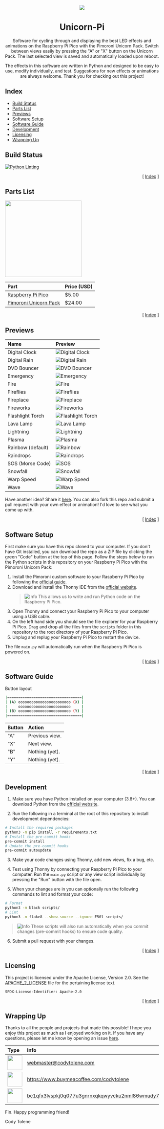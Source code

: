 <div align="center">
  <img align="center" src=".github/images/unicorn-pi.png" />
  <h1 align="center">Unicorn-Pi</h1>
  <p align="center">
    Software for cycling through and displaying the best LED effects and animations on the Raspberry Pi Pico with the Pimoroni Unicorn Pack. Switch between views easily by pressing the "A" or "X" button on the Unicorn Pack. The last selected view is saved and automatically loaded upon reboot.
  </p>
  <p align="center">
    The effects in this software are written in Python and designed to be easy to use, modify individually, and test. Suggestions for new effects or animations are always welcome. Thank you for checking out this project!
  </p>
</div>

## Index <a name="index"></a>

- [Build Status](#build-status)
- [Parts List](#parts-list)
- [Previews](#previews)
- [Software Setup](#software-setup)
- [Software Guide](#software-guide)
- [Development](#development)
- [Licensing](#licensing)
- [Wrapping Up](#wrapping-up)

<!---------------------------------------------------------------------------->
<!---------------------------------------------------------------------------->
<!---------------------------------------------------------------------------->

## Build Status <a name="build-status"></a>

[![Python Linting](https://github.com/CodyTolene/Unicorn-Pi/actions/workflows/lint.yml/badge.svg)](https://github.com/CodyTolene/Unicorn-Pi/actions/workflows/lint.yml)

<p align="right">[ <a href="#index">Index</a> ]</p>

<!---------------------------------------------------------------------------->
<!---------------------------------------------------------------------------->
<!---------------------------------------------------------------------------->

## Parts List <a name="parts-list"></a>

<img src=".github/images/intro.jpeg" height="250" />

| Part                                      | Price (USD) |
| :---------------------------------------- | :---------- |
| [Raspberry Pi Pico][url-pi-pico]          | $5.00       |
| [Pimoroni Unicorn Pack][url-unicorn-pack] | $24.00      |

<p align="right">[ <a href="#index">Index</a> ]</p>

<!---------------------------------------------------------------------------->
<!---------------------------------------------------------------------------->
<!---------------------------------------------------------------------------->

## Previews <a name="previews"></a>

| Name              | Preview |
| :---------------- | :---------------------------------------------------------------- |
| Digital Clock     | ![Digital Clock](.github/images/examples/digital-clock.gif)       |
| Digital Rain      | ![Digital Rain](.github/images/examples/digital-rain.gif)         |
| DVD Bouncer       | ![DVD Bouncer](.github/images/examples/dvd-bouncer.gif)           |
| Emergency         | ![Emergency](.github/images/examples/emergency.gif)               |
| Fire              | ![Fire](.github/images/examples/fire.gif)                         |
| Fireflies         | ![Fireflies](.github/images/examples/fireflies.gif)               |
| Fireplace         | ![Fireplace](.github/images/examples/fireplace.gif)               |
| Fireworks         | ![Fireworks](.github/images/examples/fireworks.gif)               |
| Flashlight Torch  | ![Flashlight Torch](.github/images/examples/flashlight-torch.gif) |
| Lava Lamp         | ![Lava Lamp](.github/images/examples/lava-lamp.gif)               |
| Lightning         | ![Lightning](.github/images/examples/lightning.gif)               |
| Plasma            | ![Plasma](.github/images/examples/plasma.gif)                     |
| Rainbow (default) | ![Rainbow](.github/images/examples/rainbow.gif)                   |
| Raindrops         | ![Raindrops](.github/images/examples/raindrops.gif)               |
| SOS (Morse Code)  | ![SOS](.github/images/examples/sos.gif)                           |
| Snowfall          | ![Snowfall](.github/images/examples/snowfall.gif)                 |
| Warp Speed        | ![Warp Speed](.github/images/examples/warp-speed.gif)             |
| Wave              | ![Wave](.github/images/examples/wave.gif)                         |

Have another idea? Share it [here][url-new-issue]. You can also fork this repo and submit a pull request with your own effect or animation! I'd love to see what you come up with.

<p align="right">[ <a href="#index">Index</a> ]</p>

<!---------------------------------------------------------------------------->
<!---------------------------------------------------------------------------->
<!---------------------------------------------------------------------------->

## Software Setup <a name="software-setup"></a>

First make sure you have this repo cloned to your computer. If you don't have Git installed, you can download the repo as a ZIP file by clicking the green "Code" button at the top of this page. Follow the steps below to run the Python scripts in this repository on your Raspberry Pi Pico with the Pimoroni Unicorn Pack:

1. Install the Pimoroni custom software to your Raspberry Pi Pico by following the [official guide][url-pimoroni-pico-guide].
2. Download and install the Thonny IDE from the [official website][url-thonny]. 
   > ![Info][img-info] This allows us to write and run Python code on the Raspberry Pi Pico.
3. Open Thonny and connect your Raspberry Pi Pico to your computer using a USB cable.
4. On the left hand side you should see the file explorer for your Raspberry Pi Pico. Drag and drop all the files from the `scripts` folder in this repository to the root directory of your Raspberry Pi Pico.
5. Unplug and replug your Raspberry Pi Pico to restart the device.

The file `main.py` will automatically run when the Raspberry Pi Pico is powered on.

<p align="right">[ <a href="#index">Index</a> ]</p>

<!---------------------------------------------------------------------------->
<!---------------------------------------------------------------------------->
<!---------------------------------------------------------------------------->

## Software Guide <a name="software-guide"></a>

Button layout

```bash
|==================================|
| (A) oooooooooooooooooooooooo (X) |
|     oooooooooooooooooooooooo     |
| (B) oooooooooooooooooooooooo (Y) |
|==================================|
```

| Button | Action          |
| :----- | :-------------- |
| "A"    | Previous view.  |
| "X"    | Next view.      |
| "B"    | Nothing (yet).  |
| "Y"    | Nothing (yet).  |

<p align="right">[ <a href="#index">Index</a> ]</p>

<!---------------------------------------------------------------------------->
<!---------------------------------------------------------------------------->
<!---------------------------------------------------------------------------->

## Development <a name="development"></a>

1. Make sure you have Python installed on your computer (3.8+). You can download Python from the [official website][url-python-downloads]. 

2. Run the following in a terminal at the root of this repository to install development dependencies:

```bash
# Install the required packages
python3 -m pip install -r requirements.txt
# Install the pre-commit hooks
pre-commit install
# Update the pre-commit hooks
pre-commit autoupdate
```

3. Make your code changes using Thonny, add new views, fix a bug, etc.

4. Test using Thonny by connecting your Raspberry Pi Pico to your computer. Run the `main.py` script or any view script individually by pressing the "Run" button with the file open.

5. When your changes are in you can optionally run the following commands to lint and format your code:

```bash
# Format
python3 -m black scripts/
# Lint
python3 -m flake8 --show-source --ignore E501 scripts/
```

> ![Info][img-info] These scripts will also run automatically when you commit changes (pre-commit hooks) to ensure code quality.

6. Submit a pull request with your changes.

<p align="right">[ <a href="#index">Index</a> ]</p>

<!---------------------------------------------------------------------------->
<!---------------------------------------------------------------------------->
<!---------------------------------------------------------------------------->

## Licensing <a name="licensing"></a>

This project is licensed under the Apache License, Version 2.0. See the [APACHE_2_LICENSE](LICENSE) file for the pertaining license text.

`SPDX-License-Identifier: Apache-2.0`

<p align="right">[ <a href="#index">Index</a> ]</p>

<!---------------------------------------------------------------------------->
<!---------------------------------------------------------------------------->
<!---------------------------------------------------------------------------->

## Wrapping Up <a name="wrapping-up"></a>

Thanks to all the people and projects that made this possible! I hope you enjoy this project as much as I enjoyed working on it. If you have any questions, please let me know by opening an issue [here][url-new-issue].

| Type                                                                      | Info                                                                      |
| :------------------------------------------------------------------------ | :------------------------------------------------------------------------ |
| <img width="48" src=".github/images/ng-icons/email.svg" />                | webmaster@codytolene.com                                                  |
| <img width="48" src=".github/images/simple-icons/buymeacoffee.svg" />     | https://www.buymeacoffee.com/codytolene                                   |
| <img width="48" src=".github/images/simple-icons/bitcoin-btc-logo.svg" /> | [bc1qfx3lvspkj0q077u3gnrnxqkqwyvcku2nml86wmudy7yf2u8edmqq0a5vnt][url-btc] |

Fin. Happy programming friend!

Cody Tolene

<!---------------------------------------------------------------------------->
<!---------------------------------------------------------------------------->
<!---------------------------------------------------------------------------->

<!-- IMAGE REFERENCES -->

[img-info]: .github/images/ng-icons/info.svg
[img-warning]: .github/images/ng-icons/warn.svg

<!-- LINK REFERENCES -->

[url-btc]: https://explorer.btc.com/btc/address/bc1qfx3lvspkj0q077u3gnrnxqkqwyvcku2nml86wmudy7yf2u8edmqq0a5vnt
[url-new-issue]: https://github.com/CodyTolene/Unicorn-Pi/issues/new
[url-pi-pico]: https://www.raspberrypi.org/products/raspberry-pi-pico/
[url-pimoroni-pico-guide]: https://learn.pimoroni.com/tutorial/pico/getting-started-with-pico
[url-python-downloads]: https://www.python.org/downloads/
[url-thonny]: https://thonny.org/
[url-unicorn-pack]: https://shop.pimoroni.com/products/pico-unicorn-pack

<!---------------------------------------------------------------------------->
<!---------------------------------------------------------------------------->
<!---------------------------------------------------------------------------->
